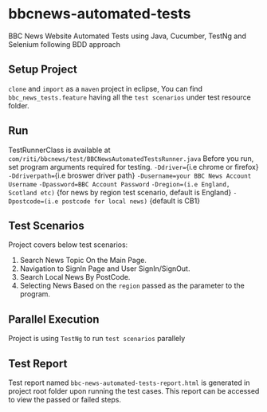 # bbcnews-automated-tests
BBC News Website Automated Tests using Java, Cucumber, TestNg and Selenium following BDD approach

## Setup Project
`clone` and `import` as a `maven` project in eclipse, You can find `bbc_news_tests.feature` having all the `test scenarios` under test resource folder.

## Run
TestRunnerClass is available at `com/riti/bbcnews/test/BBCNewsAutomatedTestsRunner.java`
Before you run, set program arguments required for testing.
`-Ddriver=`{i.e chrome or firefox}
`-Ddriverpath=`{i.e broswer driver path}
`-Dusername=your BBC News Account Username`
`-Dpassword=BBC Account Password`
`-Dregion=(i.e England, Scotland etc)` {for news by region test scenario, default is England}
`-Dpostcode=(i.e postcode for local news)` {default is CB1}

## Test Scenarios
Project covers below test scenarios:
1. Search News Topic On the Main Page.
2. Navigation to SignIn Page and User SignIn/SignOut.
3. Search Local News By PostCode.
4. Selecting News Based on the `region` passed as the parameter to the program.

## Parallel Execution
Project is using `TestNg` to run `test scenarios` parallely

## Test Report
Test report named `bbc-news-automated-tests-report.html` is generated in project root folder upon running the test cases. This report can be accessed to view the passed or failed steps.
